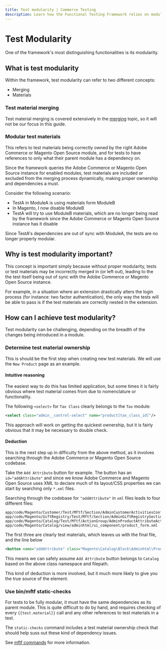 ```yaml
---
title: Test modularity | Commerce Testing
description: Learn how the Functional Testing Framework relies on modularity to support the testing requirements of highly customized and constantly evolving projects.
---
```


# Test Modularity

One of the framework's most distinguishing functionalities is its modularity.

## What is test modularity

Within the framework, test modularity can refer to two different concepts:

* Merging
* Materials

### Test material merging

Test material merging is covered extensively in the [merging] topic, so it will not be our focus in this guide.

### Modular test materials

This refers to test materials being correctly owned by the right Adobe Commerce or Magento Open Source module, and for tests to have references to only what their parent module has a dependency on.

Since the framework queries the Adobe Commerce or Magento Open Source instance for enabled modules, test materials are included or excluded from the merging process dynamically, making proper ownership and dependencies a must.

Consider the following scenario:

* TestA in ModuleA is using materials form ModuleB
* In Magento, I now disable ModuleB
* TestA will try to use ModuleB materials, which are no longer being read by the framework since the Adobe Commerce or Magento Open Source instance has it disable

Since TestA's dependencies are out of sync with ModuleA, the tests are no longer properly modular.

## Why is test modularity important?

This concept is important simply because without proper modularity, tests or test materials may be incorrectly merged in (or left out), leading to the the test itself being out of sync with the Adobe Commerce or Magento Open Source instance.

For example, in a situation where an extension drastically alters the login process (for instance: two factor authentication), the only way the tests will be able to pass is if the test materials are correctly nested in the extension.

## How can I achieve test modularity?

Test modularity can be challenging, depending on the breadth of the changes being introduced in a module.

### Determine test material ownership

This is should be the first step when creating new test materials. We will use the `New Product` page as an example.

#### Intuitive reasoning

The easiest way to do this has limited application, but some times it is fairly obvious where test material comes from due to nomenclature or functionality.

The following `<select>` for `Tax Class` clearly belongs to the `Tax` module:

```xml
<select class="admin__control-select" name="product[tax_class_id]"/>
```

This approach will work on getting the quickest ownership, but it is fairly obvious that it may be necessary to double check.

#### Deduction

This is the next step up in difficulty from the above method, as it involves searching through the Adobe Commerce or Magento Open Source codebase.

Take the `Add Attribute` button for example. The button has an `id="addAttribute"` and since we know Adobe Commerce and Magento Open Source uses XML to declare much of its layout/CSS properties we can start by searching only `*.xml` files.

Searching through the codebase for `"addAttribute"` in `xml` files leads to four different files:

```terminal
app/code/Magento/Customer/Test/Mftf/Section/AdminCustomerActivitiesConfigureSection.xml
app/code/Magento/GiftRegistry/Test/Mftf/Section/AdminGiftRegistrySection.xml
app/code/Magento/Catalog/Test/Mftf/ActionGroup/AdminProductAttributeActionGroup.xml
app/code/Magento/Catalog/view/adminhtml/ui_component/product_form.xml
```

The first three are clearly test materials, which leaves us with the final file, and the line below

```xml
<button name="addAttribute" class="Magento\Catalog\Block\Adminhtml\Product\Edit\Button\AddAttribute"/>
```

This means we can safely assume `Add Attribute` button belongs to `Catalog` based on the above class namespace and filepath.

This kind of deduction is more involved, but it much more likely to give you the true source of the element.

### Use bin/mftf static-checks

For tests to be fully modular, it must have the same dependencies as its parent module. This is quite difficult to do by hand, and requires checking of every `{{test.material}}` call and any other references to test materials in a test.

The `static-checks` command includes a test material ownership check that should help suss out these kind of dependency issues.

See [mftf commands] for more information.

<!-- Link definitions -->
[merging]: ../merging.md
[mftf commands]: ../commands/mftf.md
